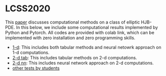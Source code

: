 # LCSS2020

This [paper](doc/lcss.pdf) discusses computational methods on a class of elliptic HJB-PDE. In this below, we include some computational results implemented by Python and Pytorch. All codes are provided with colab link, which can be implemented with  zero installation and zero programming skills.

- [1-d](src/hjb_1d_v01.ipynb): This includes both tabular methods and neural netowrk approach on 1-d computations.
- [2-d tab](src/hjb_2d_tabular_v01.ipynb): This includes tabular methods on 2-d computations.
- [2-d nn](https://github.com/songqsh/capstone20-1/blob/master/README.md): This includes neural network approach on 2-d computations.
- [other tests by students](https://github.com/wqiu96/summer_project)
